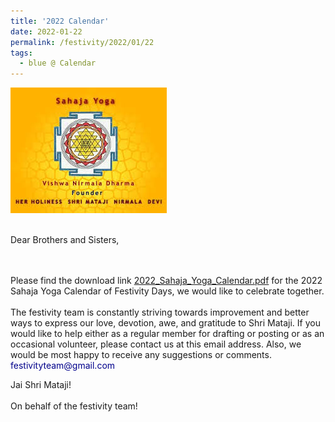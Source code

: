 ```yaml
---
title: '2022 Calendar'
date: 2022-01-22
permalink: /festivity/2022/01/22
tags:
  - blue @ Calendar
---
```


<div style="text-align: left"><img src="/images/image1.png" width="250" /></div><br>

Dear Brothers and Sisters,<br>
<br>

<br>
Please find the download link <a href="https://drive.google.com/file/d/1Uk859y-bw6MFY0lAPMDjERXkyP-puy4W/view?usp=sharing"> 2022_Sahaja_Yoga_Calendar.pdf</a> for the 2022 Sahaja Yoga Calendar of Festivity Days, we would like to celebrate together.<br>
<br>
The festivity team is constantly striving towards improvement and better ways to express our love, devotion, awe, and gratitude to Shri Mataji. If you would like to help either as a regular member for drafting or posting or as an occasional volunteer, please contact us at this email address. Also, we would be most happy to receive any suggestions or comments.<br>
<font color="DarkBlue">festivityteam@gmail.com</font>

<p>
Jai Shri Mataji!<br><br>
On behalf of the festivity team!
</p>